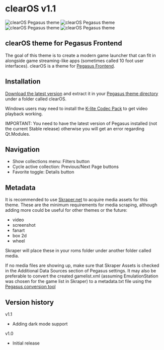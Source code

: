# clearOS v1.1

![clearOS Pegasus theme](https://i.imgur.com/XUvZIjx.png)
![clearOS Pegasus theme](https://i.imgur.com/FP0eJIY.png)
![clearOS Pegasus theme](https://i.imgur.com/5UycKVI.png)
![clearOS Pegasus theme](https://i.imgur.com/1fWRRH9.png)

## clearOS theme for Pegasus Frontend

The goal of this theme is to create a modern game launcher that can fit in alongside game streaming-like apps (sometimes called 10 foot user interfaces). clearOS is a theme for [Pegasus Frontend](http://pegasus-frontend.org/).

## Installation

[Download the latest version](https://github.com/PlayingKarrde/gameOS/releases/latest) and extract it in your [Pegasus theme directory](http://pegasus-frontend.org/docs/user-guide/installing-themes/) under a folder called clearOS.

Windows users may need to install the [K-lite Codec Pack](https://www.codecguide.com/download_kl.htm) to get video playback working.

IMPORTANT: You need to have the latest version of Pegasus installed (not the current Stable release) otherwise you will get an error regarding Qt.Modules.

## Navigation

- Show collections menu: Filters button
- Cycle active collection: Previous/Next Page buttons
- Favorite toggle: Details button

## Metadata

It is recommended to use [Skraper.net](http://www.skraper.net/) to acquire media assets for this theme. These are the minimum requirements for media scraping, although adding more could be useful for other themes or the future:

- video
- screenshot
- fanart
- box 2d
- wheel

Skraper will place these in your roms folder under another folder called media.

If no media files are showing up, make sure that Skraper Assets is checked in the Additional Data Sources section of Pegasus settings. It may also be preferable to convert the created gamelist.xml (assuming EmulationStation was chosen for the game list in Skraper) to a metadata.txt file using the [Pegasus conversion tool](http://pegasus-frontend.org/tools/convert/)

## Version history
v1.1
- Adding dark mode support

v1.0
- Initial release
